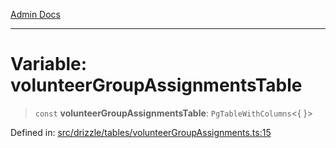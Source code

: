 [Admin Docs](/)

***

# Variable: volunteerGroupAssignmentsTable

> `const` **volunteerGroupAssignmentsTable**: `PgTableWithColumns`\<\{ \}\>

Defined in: [src/drizzle/tables/volunteerGroupAssignments.ts:15](https://github.com/gautam-divyanshu/talawa-api/blob/7e7d786bbd7356b22a3ba5029601eed88ff27201/src/drizzle/tables/volunteerGroupAssignments.ts#L15)
